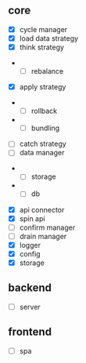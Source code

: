 ## core

- [x] cycle manager
- [x] load data strategy
- [x] think strategy
- - [ ] rebalance
- [x] apply strategy
- - [ ] rollback
- - [ ] bundling
- [ ] catch strategy
- [ ] data manager
- - [ ] storage
- - [ ] db
- [x] api connector
- [x] spin api
- [ ] confirm manager
- [ ] drain manager
- [x] logger
- [x] config
- [x] storage

## backend

- [ ] server

## frontend

- [ ] spa

